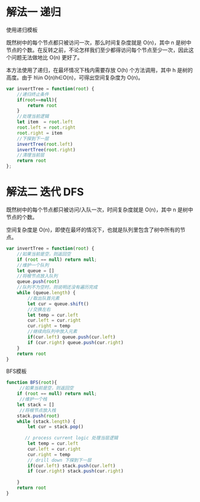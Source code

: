 # 解法一 递归

使用递归模板

既然树中的每个节点都只被访问一次，那么时间复杂度就是 O(n)，其中 n 是树中节点的个数。在反转之前，不论怎样我们至少都得访问每个节点至少一次，因此这个问题无法做地比 O(n) 更好了。

本方法使用了递归，在最坏情况下栈内需要存放 O(h) 个方法调用，其中 h 是树的高度。由于 h\in O(n)h∈O(n)，可得出空间复杂度为 O(n)。



```javascript
var invertTree = function(root) {
    //递归终止条件
    if(root==null){
        return root
    }
    //处理当前逻辑
    let item  = root.left
    root.left = root.right
    root.right = item
    //下探到下一层
    invertTree(root.left)
    invertTree(root.right)
    //清理当前层
    return root
};
```

# 解法二 迭代 DFS

既然树中的每个节点都只被访问/入队一次，时间复杂度就是 O(n)，其中 n 是树中节点的个数。

空间复杂度是 O(n)，即使在最坏的情况下，也就是队列里包含了树中所有的节点。


```javascript
var invertTree = function(root) {
    //如果当前是空，则返回空
    if (root == null) return null;
    //维护一个队列
    let queue = []
    //将根节点放入队列
    queue.push(root)
    //队列不为空时，则说明还没有遍历完成
    while (queue.length) {  
        //取出队首元素
        let cur = queue.shift()
        //交换左右
        let temp = cur.left
        cur.left = cur.right
        cur.right = temp
        //继续向队列中放入元素
        if(cur.left) queue.push(cur.left)
        if (cur.right) queue.push(cur.right)
    }
    return root
}

```

BFS模板
```javascript
function BFS(root){
     //如果当前是空，则返回空
    if (root == null) return null;
     //维护一个栈
    let stack = []
     //将根节点放入栈
    stack.push(root)
    while (stack.length) {
        let cur = stack.pop()
       
       // process current logic 处理当层逻辑
        let temp = cur.left
        cur.left = cur.right
        cur.right = temp
        // drill down 下探到下一层
        if(cur.left) stack.push(cur.left)
        if (cur.right) stack.push(cur.right)
        
    }
    return root
}


```